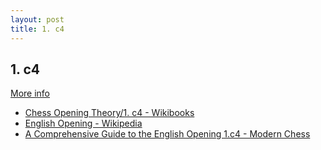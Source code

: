 ```yaml
---
layout: post
title: 1. c4
---
```

## 1. c4
[More info](https://www.thechesswebsite.com/1-c4-chess-openings/)

- [Chess Opening Theory/1. c4 - Wikibooks](https://en.wikibooks.org/wiki/Chess_Opening_Theory/1._c4)
- [English Opening - Wikipedia](https://en.wikipedia.org/wiki/English_Opening)
- [A Comprehensive Guide to the English Opening 1.c4 - Modern Chess](https://www.modern-chess.com/chess-openings/english-opening)
